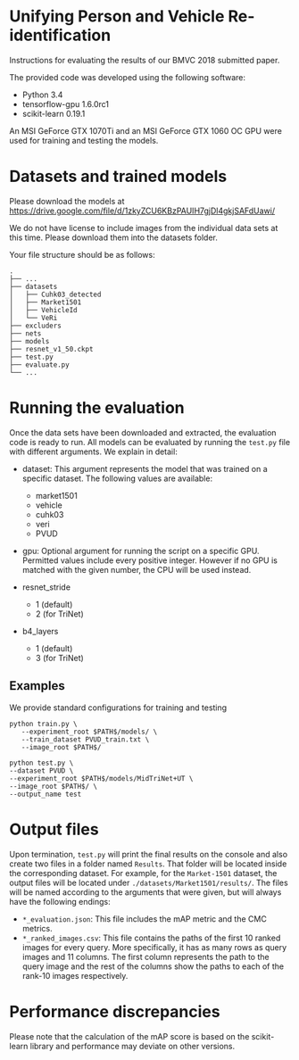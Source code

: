 # Unifying Person and Vehicle Re-identification

Instructions for evaluating the results of our BMVC 2018 submitted paper.

The provided code was developed using the following software:
- Python 3.4
- tensorflow-gpu 1.6.0rc1
- scikit-learn 0.19.1

An MSI GeForce GTX 1070Ti and an MSI GeForce GTX 1060 OC GPU were used for training and testing the models.

# Datasets and trained models

Please download the models at https://drive.google.com/file/d/1zkyZCU6KBzPAUIH7gjDl4gkjSAFdUawi/

We do not have license to include images from the individual data sets at this time. Please download them into the datasets folder. 

Your file structure should be as follows:

    .
    ├── ...               
    ├── datasets                
    │   ├── Cuhk03_detected          
    │   ├── Market1501
    │   ├── VehicleId
    │   └── VeRi 
    ├── excluders                
    ├── nets  
    ├── models       
    ├── resnet_v1_50.ckpt  
    ├── test.py                
    ├── evaluate.py             
    └── ...


# Running the evaluation

Once the data sets have been downloaded and extracted, the evaluation code is ready to run. All models can be evaluated by running the `test.py` file with different arguments. We explain in detail:

- dataset: This argument represents the model that was trained on a specific dataset. The following values are available:
  - market1501
  - vehicle
  - cuhk03
  - veri
  - PVUD

- gpu: Optional argument for running the script on a specific GPU. Permitted values include every positive integer. However if no GPU is matched with the given number, the CPU will be used instead. 

- resnet_stride
  - 1 (default)
  - 2 (for TriNet)

- b4_layers
  - 1 (default)
  - 3 (for TriNet)

## Examples

We provide standard configurations for training and testing
```
python train.py \
   --experiment_root $PATH$/models/ \
   --train_dataset PVUD_train.txt \
   --image_root $PATH$/
```

```
python test.py \
--dataset PVUD \
--experiment_root $PATH$/models/MidTriNet+UT \
--image_root $PATH$/ \
--output_name test

```

# Output files

Upon termination, `test.py` will print the final results on the console and also create two files in a folder named `Results`. That folder will be located inside the corresponding dataset. For example, for the `Market-1501` dataset, the output files will be located under `./datasets/Market1501/results/`.
The files will be named according to the arguments that were given, but will always have the following endings:
- `*_evaluation.json`: This file includes the mAP metric and the CMC metrics.
- `*_ranked_images.csv`: This file contains the paths of the first 10 ranked images for every query. More specifically, it has as many rows as query images and 11 columns. The first column represents the path to the query image and the rest of the columns show the paths to each of the rank-10 images respectively.
 
# Performance discrepancies 

Please note that the calculation of the mAP score is based on the scikit-learn library and performance may deviate on other versions.

